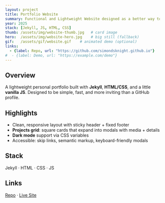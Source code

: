 ```yaml
---
layout: project
title: Portfolio Website
summary: Functional and Lightweight Website designed as a better way to get to know my work than using Github.
year: 2025
stack: [Jekyll, JS, HTML, CSS]
thumb: /assets/img/website-thumb.jpg   # card image
hero:  /assets/img/website-hero.jpg    # big still (fallback)
gif:   /assets/gif/website.gif    # animated demo (optional)
links:
  - {label: Repo, url: "https://github.com/simondsknight.github.io"}
#  - {label: Demo, url: "https://example.com/demo"}
---
```



## Overview  
A lightweight personal portfolio built with **Jekyll**, **HTML/CSS**, and a little **vanilla JS**. Designed to be simple, fast, and more inviting than a GitHub profile.  

## Highlights  
- Clean, responsive layout with sticky header + fixed footer  
- **Projects grid**: square cards that expand into modals with media + details  
- **Dark mode** support via CSS variables  
- Accessible: skip links, semantic markup, keyboard-friendly modals  

## Stack  
Jekyll · HTML · CSS · JS  

## Links  
[Repo](https://github.com/simondsknight.github.io) · [Live Site](https://simondsknight.github.io)  